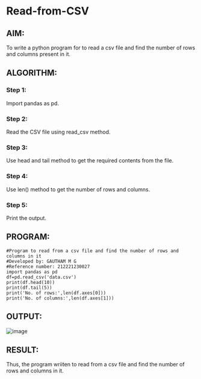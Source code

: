 # Read-from-CSV

## AIM:
To write a python program for to read a csv file and find the number of rows and columns present in it.

## ALGORITHM:
### Step 1:
Import pandas as pd.
### Step 2:
Read the CSV file using read_csv method.
### Step 3:
Use head and tail method to get the required contents from the file.
### Step 4:
Use len() method to get the number of rows and columns.
### Step 5:
Print the output.

## PROGRAM:
```
#Program to read from a csv file and find the number of rows and columns in it
#Developed by: GAUTHAM M G
#Reference number: 212221230027
import pandas as pd
df=pd.read_csv('data.csv')
print(df.head(10))
print(df.tail(5))
print('No. of rows:',len(df.axes[0]))
print('No. of columns:',len(df.axes[1]))
```

## OUTPUT:
![image](https://user-images.githubusercontent.com/94810884/153758041-ed2a5c6d-9ff2-4614-b96c-94ef2f8915ef.png)


## RESULT:
Thus, the program wriiten to read from a csv file and find the number of rows and columns in it.
